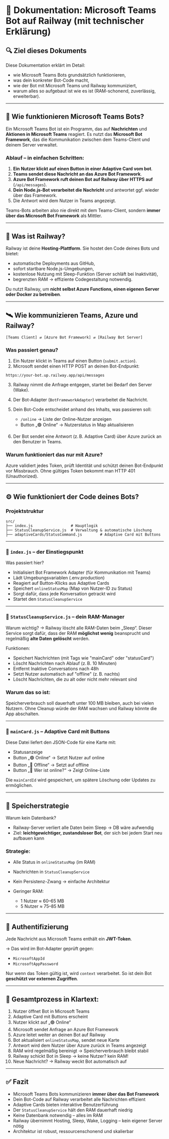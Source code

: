 
# 📘 Dokumentation: Microsoft Teams Bot auf Railway (mit technischer Erklärung)

## 🔍 Ziel dieses Dokuments

Diese Dokumentation erklärt im Detail:

* wie Microsoft Teams Bots grundsätzlich funktionieren,
* was dein konkreter Bot-Code macht,
* wie der Bot mit Microsoft Teams und Railway kommuniziert,
* warum alles so aufgebaut ist wie es ist (RAM-schonend, zuverlässig, erweiterbar).

---

## 🤖 Wie funktionieren Microsoft Teams Bots?

Ein Microsoft Teams Bot ist ein Programm, das auf **Nachrichten** und **Aktionen in Microsoft Teams** reagiert. Es nutzt das **Microsoft Bot Framework**, das die Kommunikation zwischen dem Teams-Client und deinem Server verwaltet.

### Ablauf – in einfachen Schritten:

1. **Ein Nutzer klickt auf einen Button in einer Adaptive Card vom bot**.
2. **Teams sendet diese Nachricht an das Azure Bot Framework**.
3. **Azure Bot Framework ruft deinen Bot auf Railway über HTTPS auf** (`/api/messages`).
4. **Dein Node.js-Bot verarbeitet die Nachricht** und antwortet ggf. wieder über das Framework.
5. Die Antwort wird dem Nutzer in Teams angezeigt.

Teams-Bots arbeiten also nie direkt mit dem Teams-Client, sondern **immer über das Microsoft Bot Framework** als Mittler.

---

## 🚉 Was ist Railway?

Railway ist deine **Hosting-Plattform**. Sie hostet den Code deines Bots und bietet:

* automatische Deployments aus GitHub,
* sofort startbare Node.js-Umgebungen,
* kostenlose Nutzung mit Sleep-Funktion (Server schläft bei Inaktivität),
* begrenzten RAM → effiziente Codegestaltung notwendig.

Du nutzt Railway, um **nicht selbst Azure Functions, einen eigenen Server oder Docker zu betreiben**.

---

## 🛰️ Wie kommunizieren Teams, Azure und Railway?

```
[Teams Client] ⇄ [Azure Bot Framework] ⇄ [Railway Bot Server]
```

### Was passiert genau?

1. Ein Nutzer klickt in Teams auf einen Button (`submit.action`).
2. Microsoft sendet einen HTTP POST an deinen Bot-Endpunkt:

```
https://your-bot.up.railway.app/api/messages
```

3. Railway nimmt die Anfrage entgegen, startet bei Bedarf den Server (Wake).
4. Der Bot-Adapter (`BotFrameworkAdapter`) verarbeitet die Nachricht.
5. Dein Bot-Code entscheidet anhand des Inhalts, was passieren soll:

   * `/online` → Liste der Online-Nutzer anzeigen
   * Button „🟢 Online“ → Nutzerstatus in Map aktualisieren
6. Der Bot sendet eine Antwort (z. B. Adaptive Card) über Azure zurück an den Benutzer in Teams.

### Warum funktioniert das nur mit Azure?

Azure validiert jedes Token, prüft Identität und schützt deinen Bot-Endpunkt vor Missbrauch.
Ohne gültiges Token bekommt man HTTP 401 (Unauthorized).

---

## ⚙️ Wie funktioniert der Code deines Bots?

### Projektstruktur

```
src/
├── index.js                 # Hauptlogik
├── StatusCleanupService.js  # Verwaltung & automatische Löschung
├── adaptiveCards/StatusCommand.js        # Adaptive Card mit Buttons
```

---

### 🧠 `index.js` – der Einstiegspunkt

Was passiert hier?

* Initialisiert Bot Framework Adapter (für Kommunikation mit Teams)
* Lädt Umgebungsvariablen (.env.production)
* Reagiert auf Button-Klicks aus Adaptive Cards
* Speichert `onlineStatusMap` (Map von Nutzer-ID zu Status)
* Sorgt dafür, dass jede Konversation getrackt wird
* Startet den `StatusCleanupService`

---

### 🧠 `StatusCleanupService.js` – dein RAM-Manager

Warum wichtig?
→ Railway löscht alle RAM-Daten beim „Sleep“. Dieser Service sorgt dafür, dass der RAM **möglichst wenig** beansprucht und regelmäßig **alte Daten gelöscht** werden.

Funktionen:

* Speichert Nachrichten (mit Tags wie "mainCard" oder "statusCard")
* Löscht Nachrichten nach Ablauf (z. B. 10 Minuten)
* Entfernt Inaktive Conversations nach 48h
* Setzt Nutzer automatisch auf "offline" (z. B. nachts)
* Löscht Nachrichten, die zu alt oder nicht mehr relevant sind

### Warum das so ist:

Speicherverbrauch soll dauerhaft unter 100 MB bleiben, auch bei vielen Nutzern. Ohne Cleanup würde der RAM wachsen und Railway könnte die App abschalten.

---

### 🧠 `mainCard.js` – Adaptive Card mit Buttons

Diese Datei liefert den JSON-Code für eine Karte mit:

* Statusanzeige
* Button „🟢 Online“ → Setzt Nutzer auf online
* Button „🔴 Offline“ → Setzt auf offline
* Button „👥 Wer ist online?“ → Zeigt Online-Liste

Die `mainCardId` wird gespeichert, um spätere Löschung oder Updates zu ermöglichen.

---

## 💾 Speicherstrategie

Warum kein Datenbank?

* Railway-Server verliert alle Daten beim Sleep → DB wäre aufwendig
* Ziel: **leichtgewichtiger, zustandsloser Bot**, der sich bei jedem Start neu aufbauen kann

### Strategie:

* Alle Status in `onlineStatusMap` (im RAM)
* Nachrichten in `StatusCleanupService`
* Kein Persistenz-Zwang → einfache Architektur
* Geringer RAM:

  * 1 Nutzer ≈ 60–65 MB
  * 5 Nutzer ≈ 75–85 MB

---

## 🔐 Authentifizierung

Jede Nachricht aus Microsoft Teams enthält ein **JWT-Token**.

→ Das wird im Bot-Adapter geprüft gegen:

* `MicrosoftAppId`
* `MicrosoftAppPassword`

Nur wenn das Token gültig ist, wird `context` verarbeitet.
So ist dein Bot **geschützt vor externen Zugriffen**.

---

## 🧩 Gesamtprozess in Klartext:

1. Nutzer öffnet Bot in Microsoft Teams
2. Adaptive Card mit Buttons erscheint
3. Nutzer klickt auf „🟢 Online“
4. Microsoft sendet Anfrage an Azure Bot Framework
5. Azure leitet weiter an deinen Bot auf Railway
6. Bot aktualisiert `onlineStatusMap`, sendet neue Karte
7. Antwort wird dem Nutzer über Azure zurück in Teams angezeigt
8. RAM wird regelmäßig bereinigt → Speicherverbrauch bleibt stabil
9. Railway schickt Bot in Sleep → keine Nutzer? kein RAM!
10. Neue Nachricht? → Railway weckt Bot automatisch auf

---

## ✅ Fazit

* Microsoft Teams Bots kommunizieren **immer über das Bot Framework**
* Dein Bot-Code auf Railway verarbeitet alle Nachrichten effizient
* Adaptive Cards bieten interaktive Benutzerführung
* Der `StatusCleanupService` hält den RAM dauerhaft niedrig
* Keine Datenbank notwendig – alles im RAM
* Railway übernimmt Hosting, Sleep, Wake, Logging – kein eigener Server nötig
* Architektur ist robust, ressourcenschonend und skalierbar



